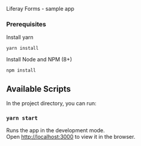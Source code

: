 Liferay Forms - sample app


### Prerequisites

Install yarn

```
yarn install
```

Install Node and NPM (8+)

```
npm install
```

## Available Scripts

In the project directory, you can run:

### `yarn start`

Runs the app in the development mode.<br />
Open [http://localhost:3000](http://localhost:3000) to view it in the browser.


